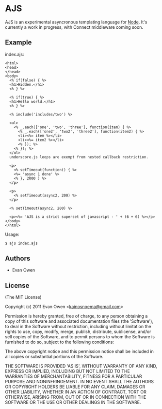 
# AJS

 AJS is an experimental asyncronous templating language for [Node](http://nodejs.org).
 It's currently a work in progress, with Connect middleware coming soon.

## Example

index.ajs:

```` erb
<html>
<head>
</head>
<body>
  <% if(false) { %>
  <h1>Hidden.</h1>
  <% } %>

  <% if(true) { %>
  <h1>Hello world.</h1>
  <% } %>

  <% include('includes/two') %>

  <ul>
    <% _.each(['one', 'two', 'three'], function(item) { %>
      <% _.each(['one2', 'two2', 'three2'], function(item2) { %>
      <li><%= item %></li>
      <li><%= item2 %></li>
      <% }); %>
    <% }); %>
  </ul>
  underscore.js loops are exempt from nested callback restriction.
  
  <p>
    <% setTimeout(function() { %>
    <%= 'async 1 done' %>
    <% }, 2000 ) %>
  </p>
  
  <p>
    <% setTimeout(async2, 200) %>
  </p>

  <% setTimeout(async2, 200) %>
  
  <p><%= 'AJS is a strict superset of javascript - ' + (6 + 6) %></p>
</body>
</html>
````

Usage:

```` bash
$ ajs index.ajs
````

    
    
## Authors

  * Evan Owen

## License 

(The MIT License)

Copyright (c) 2011 Evan Owen &lt;kainosnoema@gmail.com&gt;

Permission is hereby granted, free of charge, to any person obtaining
a copy of this software and associated documentation files (the
'Software'), to deal in the Software without restriction, including
without limitation the rights to use, copy, modify, merge, publish,
distribute, sublicense, and/or sell copies of the Software, and to
permit persons to whom the Software is furnished to do so, subject to
the following conditions:

The above copyright notice and this permission notice shall be
included in all copies or substantial portions of the Software.

THE SOFTWARE IS PROVIDED 'AS IS', WITHOUT WARRANTY OF ANY KIND,
EXPRESS OR IMPLIED, INCLUDING BUT NOT LIMITED TO THE WARRANTIES OF
MERCHANTABILITY, FITNESS FOR A PARTICULAR PURPOSE AND NONINFRINGEMENT.
IN NO EVENT SHALL THE AUTHORS OR COPYRIGHT HOLDERS BE LIABLE FOR ANY
CLAIM, DAMAGES OR OTHER LIABILITY, WHETHER IN AN ACTION OF CONTRACT,
TORT OR OTHERWISE, ARISING FROM, OUT OF OR IN CONNECTION WITH THE
SOFTWARE OR THE USE OR OTHER DEALINGS IN THE SOFTWARE.
